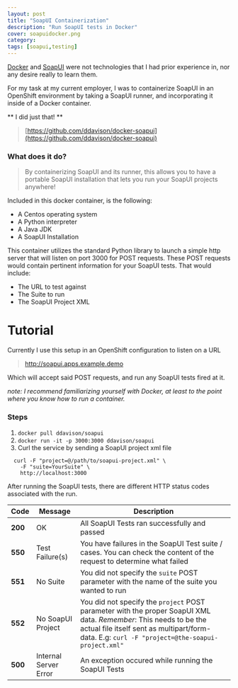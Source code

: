 ```yaml
---
layout: post
title: "SoapUI Containerization"
description: "Run SoapUI tests in Docker"
cover: soapuidocker.png
category:
tags: [soapui,testing]
---
```


[Docker](https://www.docker.com) and [SoapUI](https://www.soapui.org) were not
technologies that I had prior experience in, nor any desire really to learn them.

For my task at my current employer, I was to containerize SoapUI in an OpenShift
environment by taking a SoapUI runner, and incorporating it inside of a Docker
container.

** I did just that! **

> [https://github.com/ddavison/docker-soapui](https://github.com/ddavison/docker-soapui)

### What does it do?
> By containerizing SoapUI and its runner, this allows you to have a portable
SoapUI installation that lets you run your SoapUI projects anywhere!

Included in this docker container, is the following:

- A Centos operating system
- A Python interpreter
- A Java JDK
- A SoapUI Installation

This container utilizes the standard Python library to launch a simple http server
that will listen on port 3000 for POST requests.  These POST requests would contain
pertinent information for your SoapUI tests.  That would include:
- The URL to test against
- The Suite to run
- The SoapUI Project XML

Tutorial
===
Currently I use this setup in an OpenShift configuration to listen on a URL

> http://soapui.apps.example.demo

Which will accept said POST requests, and run any SoapUI tests fired at it.

*note: I recommend familiarizing yourself with Docker, at least to the point where you know how to run a container.*

### Steps
1. `docker pull ddavison/soapui`
2. `docker run -it -p 3000:3000 ddavison/soapui`
3. Curl the service by sending a SoapUI project xml file

```
  curl -F "project=@/path/to/soapui-project.xml" \
    -F "suite=YourSuite" \
    http://localhost:3000
```

After running the SoapUI tests, there are different HTTP status codes
associated with the run.

| Code | Message | Description |
| -----|---------|------------ |
| **200**  | OK      | All SoapUI Tests ran successfully and passed |
| **550**  | Test Failure(s) | You have failures in the SoapUI Test suite / cases. You can check the content of the request to determine what failed |
| **551**  | No Suite | You did not specify the `suite` POST parameter with the name of the suite you wanted to run |
| **552**  | No SoapUI Project | You did not specify the `project` POST parameter with the proper SoapUI XML data.  *Remember*: This needs to be the actual file itself sent as multipart/form-data. E.g: `curl -F "project=@the-soapui-project.xml"` |
| **500**  | Internal Server Error | An exception occured while running the SoapUI Tests |
